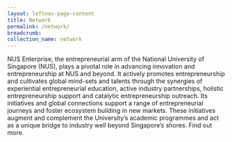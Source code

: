 ```yaml
---
layout: leftnav-page-content
title: Network
permalink: /network/
breadcrumb: 
collection_name: network
---
```

NUS Enterprise, the entrepreneurial arm of the National University of Singapore (NUS), plays a pivotal role in advancing innovation and entrepreneurship at NUS and beyond. It actively promotes entrepreneurship and cultivates global mind-sets and talents through the synergies of experiential entrepreneurial education, active industry partnerships, holistic entrepreneurship support and catalytic entrepreneurship outreach. Its initiatives and global connections support a range of entrepreneurial journeys and foster ecosystem building in new markets. These initiatives augment and complement the University’s academic programmes and act as a unique bridge to industry well beyond Singapore’s shores. Find out more.  
